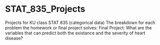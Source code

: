 # STAT_835_Projects
Projects for KU class STAT 835 (categorical data)
The breakdown for each problem the homework or final project solves:
Final Project: What are the variables that can predict both the existance and the severity of heart disease?
